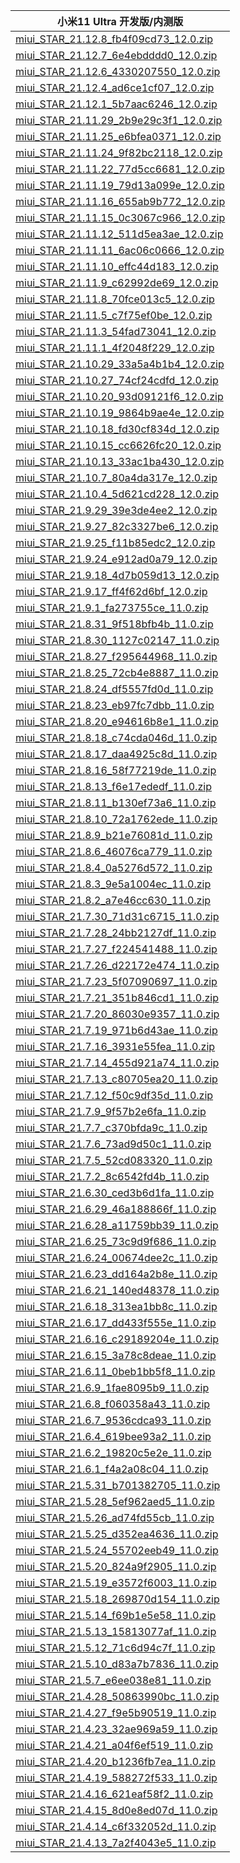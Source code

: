 | 小米11 Ultra  开发版/内测版    |
| ---- |
| [miui_STAR_21.12.8_fb4f09cd73_12.0.zip](https://hugeota.d.miui.com/21.12.8/miui_STAR_21.12.8_fb4f09cd73_12.0.zip)    |
| [miui_STAR_21.12.7_6e4ebdddd0_12.0.zip](https://hugeota.d.miui.com/21.12.7/miui_STAR_21.12.7_6e4ebdddd0_12.0.zip)    |
| [miui_STAR_21.12.6_4330207550_12.0.zip](https://hugeota.d.miui.com/21.12.6/miui_STAR_21.12.6_4330207550_12.0.zip)    |
| [miui_STAR_21.12.4_ad6ce1cf07_12.0.zip](https://hugeota.d.miui.com/21.12.4/miui_STAR_21.12.4_ad6ce1cf07_12.0.zip)    |
| [miui_STAR_21.12.1_5b7aac6246_12.0.zip](https://hugeota.d.miui.com/21.12.1/miui_STAR_21.12.1_5b7aac6246_12.0.zip)    |
| [miui_STAR_21.11.29_2b9e29c3f1_12.0.zip](https://hugeota.d.miui.com/21.11.29/miui_STAR_21.11.29_2b9e29c3f1_12.0.zip)    |
| [miui_STAR_21.11.25_e6bfea0371_12.0.zip](https://hugeota.d.miui.com/21.11.25/miui_STAR_21.11.25_e6bfea0371_12.0.zip)    |
| [miui_STAR_21.11.24_9f82bc2118_12.0.zip](https://hugeota.d.miui.com/21.11.24/miui_STAR_21.11.24_9f82bc2118_12.0.zip)    |
| [miui_STAR_21.11.22_77d5cc6681_12.0.zip](https://hugeota.d.miui.com/21.11.22/miui_STAR_21.11.22_77d5cc6681_12.0.zip)    |
| [miui_STAR_21.11.19_79d13a099e_12.0.zip](https://hugeota.d.miui.com/21.11.19/miui_STAR_21.11.19_79d13a099e_12.0.zip)    |
| [miui_STAR_21.11.16_655ab9b772_12.0.zip](https://hugeota.d.miui.com/21.11.16/miui_STAR_21.11.16_655ab9b772_12.0.zip)    |
| [miui_STAR_21.11.15_0c3067c966_12.0.zip](https://hugeota.d.miui.com/21.11.15/miui_STAR_21.11.15_0c3067c966_12.0.zip)    |
| [miui_STAR_21.11.12_511d5ea3ae_12.0.zip](https://hugeota.d.miui.com/21.11.12/miui_STAR_21.11.12_511d5ea3ae_12.0.zip)    |
| [miui_STAR_21.11.11_6ac06c0666_12.0.zip](https://hugeota.d.miui.com/21.11.11/miui_STAR_21.11.11_6ac06c0666_12.0.zip)    |
| [miui_STAR_21.11.10_effc44d183_12.0.zip](https://hugeota.d.miui.com/21.11.10/miui_STAR_21.11.10_effc44d183_12.0.zip)    |
| [miui_STAR_21.11.9_c62992de69_12.0.zip](https://hugeota.d.miui.com/21.11.9/miui_STAR_21.11.9_c62992de69_12.0.zip)    |
| [miui_STAR_21.11.8_70fce013c5_12.0.zip](https://hugeota.d.miui.com/21.11.8/miui_STAR_21.11.8_70fce013c5_12.0.zip)    |
| [miui_STAR_21.11.5_c7f75ef0be_12.0.zip](https://hugeota.d.miui.com/21.11.5/miui_STAR_21.11.5_c7f75ef0be_12.0.zip)    |
| [miui_STAR_21.11.3_54fad73041_12.0.zip](https://hugeota.d.miui.com/21.11.3/miui_STAR_21.11.3_54fad73041_12.0.zip)    |
| [miui_STAR_21.11.1_4f2048f229_12.0.zip](https://hugeota.d.miui.com/21.11.1/miui_STAR_21.11.1_4f2048f229_12.0.zip)    |
| [miui_STAR_21.10.29_33a5a4b1b4_12.0.zip](https://hugeota.d.miui.com/21.10.29/miui_STAR_21.10.29_33a5a4b1b4_12.0.zip)    |
| [miui_STAR_21.10.27_74cf24cdfd_12.0.zip](https://hugeota.d.miui.com/21.10.27/miui_STAR_21.10.27_74cf24cdfd_12.0.zip)    |
| [miui_STAR_21.10.20_93d09121f6_12.0.zip](https://hugeota.d.miui.com/21.10.20/miui_STAR_21.10.20_93d09121f6_12.0.zip)    |
| [miui_STAR_21.10.19_9864b9ae4e_12.0.zip](https://hugeota.d.miui.com/21.10.19/miui_STAR_21.10.19_9864b9ae4e_12.0.zip)    |
| [miui_STAR_21.10.18_fd30cf834d_12.0.zip](https://hugeota.d.miui.com/21.10.18/miui_STAR_21.10.18_fd30cf834d_12.0.zip)    |
| [miui_STAR_21.10.15_cc6626fc20_12.0.zip](https://hugeota.d.miui.com/21.10.15/miui_STAR_21.10.15_cc6626fc20_12.0.zip)    |
| [miui_STAR_21.10.13_33ac1ba430_12.0.zip](https://hugeota.d.miui.com/21.10.13/miui_STAR_21.10.13_33ac1ba430_12.0.zip)    |
| [miui_STAR_21.10.7_80a4da317e_12.0.zip](https://hugeota.d.miui.com/21.10.7/miui_STAR_21.10.7_80a4da317e_12.0.zip)    |
| [miui_STAR_21.10.4_5d621cd228_12.0.zip](https://hugeota.d.miui.com/21.10.4/miui_STAR_21.10.4_5d621cd228_12.0.zip)    |
| [miui_STAR_21.9.29_39e3de4ee2_12.0.zip](https://hugeota.d.miui.com/21.9.29/miui_STAR_21.9.29_39e3de4ee2_12.0.zip)    |
| [miui_STAR_21.9.27_82c3327be6_12.0.zip](https://hugeota.d.miui.com/21.9.27/miui_STAR_21.9.27_82c3327be6_12.0.zip)    |
| [miui_STAR_21.9.25_f11b85edc2_12.0.zip](https://hugeota.d.miui.com/21.9.25/miui_STAR_21.9.25_f11b85edc2_12.0.zip)    |
| [miui_STAR_21.9.24_e912ad0a79_12.0.zip](https://hugeota.d.miui.com/21.9.24/miui_STAR_21.9.24_e912ad0a79_12.0.zip)    |
| [miui_STAR_21.9.18_4d7b059d13_12.0.zip](https://hugeota.d.miui.com/21.9.18/miui_STAR_21.9.18_4d7b059d13_12.0.zip)    |
| [miui_STAR_21.9.17_ff4f62d6bf_12.0.zip](https://hugeota.d.miui.com/21.9.17/miui_STAR_21.9.17_ff4f62d6bf_12.0.zip)    |
| [miui_STAR_21.9.1_fa273755ce_11.0.zip](https://hugeota.d.miui.com/21.9.1/miui_STAR_21.9.1_fa273755ce_11.0.zip)    |
| [miui_STAR_21.8.31_9f518bfb4b_11.0.zip](https://hugeota.d.miui.com/21.8.31/miui_STAR_21.8.31_9f518bfb4b_11.0.zip)    |
| [miui_STAR_21.8.30_1127c02147_11.0.zip](https://hugeota.d.miui.com/21.8.30/miui_STAR_21.8.30_1127c02147_11.0.zip)    |
| [miui_STAR_21.8.27_f295644968_11.0.zip](https://hugeota.d.miui.com/21.8.27/miui_STAR_21.8.27_f295644968_11.0.zip)    |
| [miui_STAR_21.8.25_72cb4e8887_11.0.zip](https://hugeota.d.miui.com/21.8.25/miui_STAR_21.8.25_72cb4e8887_11.0.zip)    |
| [miui_STAR_21.8.24_df5557fd0d_11.0.zip](https://hugeota.d.miui.com/21.8.24/miui_STAR_21.8.24_df5557fd0d_11.0.zip)    |
| [miui_STAR_21.8.23_eb97fc7dbb_11.0.zip](https://hugeota.d.miui.com/21.8.23/miui_STAR_21.8.23_eb97fc7dbb_11.0.zip)    |
| [miui_STAR_21.8.20_e94616b8e1_11.0.zip](https://hugeota.d.miui.com/21.8.20/miui_STAR_21.8.20_e94616b8e1_11.0.zip)    |
| [miui_STAR_21.8.18_c74cda046d_11.0.zip](https://hugeota.d.miui.com/21.8.18/miui_STAR_21.8.18_c74cda046d_11.0.zip)    |
| [miui_STAR_21.8.17_daa4925c8d_11.0.zip](https://hugeota.d.miui.com/21.8.17/miui_STAR_21.8.17_daa4925c8d_11.0.zip)    |
| [miui_STAR_21.8.16_58f77219de_11.0.zip](https://hugeota.d.miui.com/21.8.16/miui_STAR_21.8.16_58f77219de_11.0.zip)    |
| [miui_STAR_21.8.13_f6e17ededf_11.0.zip](https://hugeota.d.miui.com/21.8.13/miui_STAR_21.8.13_f6e17ededf_11.0.zip)    |
| [miui_STAR_21.8.11_b130ef73a6_11.0.zip](https://hugeota.d.miui.com/21.8.11/miui_STAR_21.8.11_b130ef73a6_11.0.zip)    |
| [miui_STAR_21.8.10_72a1762ede_11.0.zip](https://hugeota.d.miui.com/21.8.10/miui_STAR_21.8.10_72a1762ede_11.0.zip)    |
| [miui_STAR_21.8.9_b21e76081d_11.0.zip](https://hugeota.d.miui.com/21.8.9/miui_STAR_21.8.9_b21e76081d_11.0.zip)    |
| [miui_STAR_21.8.6_46076ca779_11.0.zip](https://hugeota.d.miui.com/21.8.6/miui_STAR_21.8.6_46076ca779_11.0.zip)    |
| [miui_STAR_21.8.4_0a5276d572_11.0.zip](https://hugeota.d.miui.com/21.8.4/miui_STAR_21.8.4_0a5276d572_11.0.zip)    |
| [miui_STAR_21.8.3_9e5a1004ec_11.0.zip](https://hugeota.d.miui.com/21.8.3/miui_STAR_21.8.3_9e5a1004ec_11.0.zip)    |
| [miui_STAR_21.8.2_a7e46cc630_11.0.zip](https://hugeota.d.miui.com/21.8.2/miui_STAR_21.8.2_a7e46cc630_11.0.zip)    |
| [miui_STAR_21.7.30_71d31c6715_11.0.zip](https://hugeota.d.miui.com/21.7.30/miui_STAR_21.7.30_71d31c6715_11.0.zip)    |
| [miui_STAR_21.7.28_24bb2127df_11.0.zip](https://hugeota.d.miui.com/21.7.28/miui_STAR_21.7.28_24bb2127df_11.0.zip)    |
| [miui_STAR_21.7.27_f224541488_11.0.zip](https://hugeota.d.miui.com/21.7.27/miui_STAR_21.7.27_f224541488_11.0.zip)    |
| [miui_STAR_21.7.26_d22172e474_11.0.zip](https://hugeota.d.miui.com/21.7.26/miui_STAR_21.7.26_d22172e474_11.0.zip)    |
| [miui_STAR_21.7.23_5f07090697_11.0.zip](https://hugeota.d.miui.com/21.7.23/miui_STAR_21.7.23_5f07090697_11.0.zip)    |
| [miui_STAR_21.7.21_351b846cd1_11.0.zip](https://hugeota.d.miui.com/21.7.21/miui_STAR_21.7.21_351b846cd1_11.0.zip)    |
| [miui_STAR_21.7.20_86030e9357_11.0.zip](https://hugeota.d.miui.com/21.7.20/miui_STAR_21.7.20_86030e9357_11.0.zip)    |
| [miui_STAR_21.7.19_971b6d43ae_11.0.zip](https://hugeota.d.miui.com/21.7.19/miui_STAR_21.7.19_971b6d43ae_11.0.zip)    |
| [miui_STAR_21.7.16_3931e55fea_11.0.zip](https://hugeota.d.miui.com/21.7.16/miui_STAR_21.7.16_3931e55fea_11.0.zip)    |
| [miui_STAR_21.7.14_455d921a74_11.0.zip](https://hugeota.d.miui.com/21.7.14/miui_STAR_21.7.14_455d921a74_11.0.zip)    |
| [miui_STAR_21.7.13_c80705ea20_11.0.zip](https://hugeota.d.miui.com/21.7.13/miui_STAR_21.7.13_c80705ea20_11.0.zip)    |
| [miui_STAR_21.7.12_f50c9df35d_11.0.zip](https://hugeota.d.miui.com/21.7.12/miui_STAR_21.7.12_f50c9df35d_11.0.zip)    |
| [miui_STAR_21.7.9_9f57b2e6fa_11.0.zip](https://hugeota.d.miui.com/21.7.9/miui_STAR_21.7.9_9f57b2e6fa_11.0.zip)    |
| [miui_STAR_21.7.7_c370bfda9c_11.0.zip](https://hugeota.d.miui.com/21.7.7/miui_STAR_21.7.7_c370bfda9c_11.0.zip)    |
| [miui_STAR_21.7.6_73ad9d50c1_11.0.zip](https://hugeota.d.miui.com/21.7.6/miui_STAR_21.7.6_73ad9d50c1_11.0.zip)    |
| [miui_STAR_21.7.5_52cd083320_11.0.zip](https://hugeota.d.miui.com/21.7.5/miui_STAR_21.7.5_52cd083320_11.0.zip)    |
| [miui_STAR_21.7.2_8c6542fd4b_11.0.zip](https://hugeota.d.miui.com/21.7.2/miui_STAR_21.7.2_8c6542fd4b_11.0.zip)    |
| [miui_STAR_21.6.30_ced3b6d1fa_11.0.zip](https://hugeota.d.miui.com/21.6.30/miui_STAR_21.6.30_ced3b6d1fa_11.0.zip)    |
| [miui_STAR_21.6.29_46a188866f_11.0.zip](https://hugeota.d.miui.com/21.6.29/miui_STAR_21.6.29_46a188866f_11.0.zip)    |
| [miui_STAR_21.6.28_a11759bb39_11.0.zip](https://hugeota.d.miui.com/21.6.28/miui_STAR_21.6.28_a11759bb39_11.0.zip)    |
| [miui_STAR_21.6.25_73c9d9f686_11.0.zip](https://hugeota.d.miui.com/21.6.25/miui_STAR_21.6.25_73c9d9f686_11.0.zip)    |
| [miui_STAR_21.6.24_00674dee2c_11.0.zip](https://hugeota.d.miui.com/21.6.24/miui_STAR_21.6.24_00674dee2c_11.0.zip)    |
| [miui_STAR_21.6.23_dd164a2b8e_11.0.zip](https://hugeota.d.miui.com/21.6.23/miui_STAR_21.6.23_dd164a2b8e_11.0.zip)    |
| [miui_STAR_21.6.21_140ed48378_11.0.zip](https://hugeota.d.miui.com/21.6.21/miui_STAR_21.6.21_140ed48378_11.0.zip)    |
| [miui_STAR_21.6.18_313ea1bb8c_11.0.zip](https://hugeota.d.miui.com/21.6.18/miui_STAR_21.6.18_313ea1bb8c_11.0.zip)    |
| [miui_STAR_21.6.17_dd433f555e_11.0.zip](https://hugeota.d.miui.com/21.6.17/miui_STAR_21.6.17_dd433f555e_11.0.zip)    |
| [miui_STAR_21.6.16_c29189204e_11.0.zip](https://hugeota.d.miui.com/21.6.16/miui_STAR_21.6.16_c29189204e_11.0.zip)    |
| [miui_STAR_21.6.15_3a78c8deae_11.0.zip](https://hugeota.d.miui.com/21.6.15/miui_STAR_21.6.15_3a78c8deae_11.0.zip)    |
| [miui_STAR_21.6.11_0beb1bb5f8_11.0.zip](https://hugeota.d.miui.com/21.6.11/miui_STAR_21.6.11_0beb1bb5f8_11.0.zip)    |
| [miui_STAR_21.6.9_1fae8095b9_11.0.zip](https://hugeota.d.miui.com/21.6.9/miui_STAR_21.6.9_1fae8095b9_11.0.zip)    |
| [miui_STAR_21.6.8_f060358a43_11.0.zip](https://hugeota.d.miui.com/21.6.8/miui_STAR_21.6.8_f060358a43_11.0.zip)    |
| [miui_STAR_21.6.7_9536cdca93_11.0.zip](https://hugeota.d.miui.com/21.6.7/miui_STAR_21.6.7_9536cdca93_11.0.zip)    |
| [miui_STAR_21.6.4_619bee93a2_11.0.zip](https://hugeota.d.miui.com/21.6.4/miui_STAR_21.6.4_619bee93a2_11.0.zip)    |
| [miui_STAR_21.6.2_19820c5e2e_11.0.zip](https://hugeota.d.miui.com/21.6.2/miui_STAR_21.6.2_19820c5e2e_11.0.zip)    |
| [miui_STAR_21.6.1_f4a2a08c04_11.0.zip](https://hugeota.d.miui.com/21.6.1/miui_STAR_21.6.1_f4a2a08c04_11.0.zip)    |
| [miui_STAR_21.5.31_b701382705_11.0.zip](https://hugeota.d.miui.com/21.5.31/miui_STAR_21.5.31_b701382705_11.0.zip)    |
| [miui_STAR_21.5.28_5ef962aed5_11.0.zip](https://hugeota.d.miui.com/21.5.28/miui_STAR_21.5.28_5ef962aed5_11.0.zip)    |
| [miui_STAR_21.5.26_ad74fd55cb_11.0.zip](https://hugeota.d.miui.com/21.5.26/miui_STAR_21.5.26_ad74fd55cb_11.0.zip)    |
| [miui_STAR_21.5.25_d352ea4636_11.0.zip](https://hugeota.d.miui.com/21.5.25/miui_STAR_21.5.25_d352ea4636_11.0.zip)    |
| [miui_STAR_21.5.24_55702eeb49_11.0.zip](https://hugeota.d.miui.com/21.5.24/miui_STAR_21.5.24_55702eeb49_11.0.zip)    |
| [miui_STAR_21.5.20_824a9f2905_11.0.zip](https://hugeota.d.miui.com/21.5.20/miui_STAR_21.5.20_824a9f2905_11.0.zip)    |
| [miui_STAR_21.5.19_e3572f6003_11.0.zip](https://hugeota.d.miui.com/21.5.19/miui_STAR_21.5.19_e3572f6003_11.0.zip)    |
| [miui_STAR_21.5.18_269870d154_11.0.zip](https://hugeota.d.miui.com/21.5.18/miui_STAR_21.5.18_269870d154_11.0.zip)    |
| [miui_STAR_21.5.14_f69b1e5e58_11.0.zip](https://hugeota.d.miui.com/21.5.14/miui_STAR_21.5.14_f69b1e5e58_11.0.zip)    |
| [miui_STAR_21.5.13_15813077af_11.0.zip](https://hugeota.d.miui.com/21.5.13/miui_STAR_21.5.13_15813077af_11.0.zip)    |
| [miui_STAR_21.5.12_71c6d94c7f_11.0.zip](https://hugeota.d.miui.com/21.5.12/miui_STAR_21.5.12_71c6d94c7f_11.0.zip)    |
| [miui_STAR_21.5.10_d83a7b7836_11.0.zip](https://hugeota.d.miui.com/21.5.10/miui_STAR_21.5.10_d83a7b7836_11.0.zip)    |
| [miui_STAR_21.5.7_e6ee038e81_11.0.zip](https://hugeota.d.miui.com/21.5.7/miui_STAR_21.5.7_e6ee038e81_11.0.zip)    |
| [miui_STAR_21.4.28_50863990bc_11.0.zip](https://hugeota.d.miui.com/21.4.28/miui_STAR_21.4.28_50863990bc_11.0.zip)    |
| [miui_STAR_21.4.27_f9e5b90519_11.0.zip](https://hugeota.d.miui.com/21.4.27/miui_STAR_21.4.27_f9e5b90519_11.0.zip)    |
| [miui_STAR_21.4.23_32ae969a59_11.0.zip](https://hugeota.d.miui.com/21.4.23/miui_STAR_21.4.23_32ae969a59_11.0.zip)    |
| [miui_STAR_21.4.21_a04f6ef519_11.0.zip](https://hugeota.d.miui.com/21.4.21/miui_STAR_21.4.21_a04f6ef519_11.0.zip)    |
| [miui_STAR_21.4.20_b1236fb7ea_11.0.zip](https://hugeota.d.miui.com/21.4.20/miui_STAR_21.4.20_b1236fb7ea_11.0.zip)    |
| [miui_STAR_21.4.19_588272f533_11.0.zip](https://hugeota.d.miui.com/21.4.19/miui_STAR_21.4.19_588272f533_11.0.zip)    |
| [miui_STAR_21.4.16_621eaf58f2_11.0.zip](https://hugeota.d.miui.com/21.4.16/miui_STAR_21.4.16_621eaf58f2_11.0.zip)    |
| [miui_STAR_21.4.15_8d0e8ed07d_11.0.zip](https://hugeota.d.miui.com/21.4.15/miui_STAR_21.4.15_8d0e8ed07d_11.0.zip)    |
| [miui_STAR_21.4.14_c6f332052d_11.0.zip](https://hugeota.d.miui.com/21.4.14/miui_STAR_21.4.14_c6f332052d_11.0.zip)    |
| [miui_STAR_21.4.13_7a2f4043e5_11.0.zip](https://hugeota.d.miui.com/21.4.13/miui_STAR_21.4.13_7a2f4043e5_11.0.zip)    |
